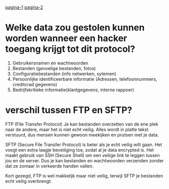 [pagina-1](index.md)
[pagina-2](extra.md)

# Welke data zou gestolen kunnen worden wanneer een hacker toegang krijgt tot dit protocol?
1. Gebruikersnamen en wachtwoorden
2. Bestanden (gevoelige bestanden, fotos)
3. Configuratiebestanden (info netwerken, sytemen)
4. Persoonlijke identificeerbare informatie (Adressen, telefoonnummers, creditcrad gegevens)
5. Bedrijfskritieke informatie(klantgegevens, interne rappoer)

# verschil tussen FTP en SFTP?
 FTP (File Transfer Protocol)  Je kan bestanden overzetten van de ene plek naar de andere, maar het is niet echt veilig. Alles wordt in platte tekst verstuurd, dus mensen kunnen gewoon meekijken en prutsen met je data.

SFTP (Secure File Transfer Protocol) is beter als je echt veilig wilt gaan. Het voegt een extra laagje beveiliging toe, zodat al je data encrypted is. Het maakt gebruik van SSH (Secure Shell) om een veilige link te leggen tussen jou en de server. Dus je kan bestanden en wachtwoorden verzenden zonder dat ze zomaar in verkeerde handen vallen.

Kort gezegd, FTP is wel makkelijk maar niet veilig, terwijl SFTP je bestanden echt veilig overbrengt.